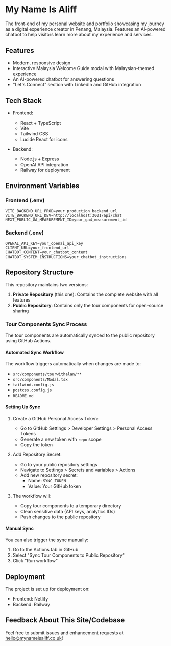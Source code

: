 # My Name Is Aliff

The front-end of my personal website and portfolio showcasing my journey as a digital experience creator in Penang, Malaysia. Features an AI-powered chatbot to help visitors learn more about my experience and services.

## Features

- Modern, responsive design
- Interactive Malaysia Welcome Guide modal with Malaysian-themed experience
- An AI-powered chatbot for answering questions
- "Let's Connect" section with LinkedIn and GitHub integration

## Tech Stack

- Frontend:
  - React + TypeScript
  - Vite
  - Tailwind CSS
  - Lucide React for icons

- Backend:
  - Node.js + Express
  - OpenAI API integration
  - Railway for deployment

## Environment Variables

### Frontend (.env)
```
VITE_BACKEND_URL_PROD=your_production_backend_url
VITE_BACKEND_URL_DEV=http://localhost:3001/api/chat
NEXT_PUBLIC_GA_MEASUREMENT_ID=your_ga4_measurement_id
```

### Backend (.env)
```
OPENAI_API_KEY=your_openai_api_key
CLIENT_URL=your_frontend_url
CHATBOT_CONTENT=your_chatbot_content
CHATBOT_SYSTEM_INSTRUCTIONS=your_chatbot_instructions
```

## Repository Structure

This repository maintains two versions:
1. **Private Repository** (this one): Contains the complete website with all features
2. **Public Repository**: Contains only the tour components for open-source sharing

### Tour Components Sync Process

The tour components are automatically synced to the public repository using GitHub Actions.

#### Automated Sync Workflow

The workflow triggers automatically when changes are made to:
- `src/components/tourwithalan/**`
- `src/components/Modal.tsx`
- `tailwind.config.js`
- `postcss.config.js`
- `README.md`

#### Setting Up Sync

1. Create a GitHub Personal Access Token:
   - Go to GitHub Settings > Developer Settings > Personal Access Tokens
   - Generate a new token with `repo` scope
   - Copy the token

2. Add Repository Secret:
   - Go to your public repository settings
   - Navigate to Settings > Secrets and variables > Actions
   - Add new repository secret:
     - Name: `SYNC_TOKEN`
     - Value: Your GitHub token

3. The workflow will:
   - Copy tour components to a temporary directory
   - Clean sensitive data (API keys, analytics IDs)
   - Push changes to the public repository

#### Manual Sync

You can also trigger the sync manually:
1. Go to the Actions tab in GitHub
2. Select "Sync Tour Components to Public Repository"
3. Click "Run workflow"

## Deployment

The project is set up for deployment on:
- Frontend: Netlify
- Backend: Railway

## Feedback About This Site/Codebase

Feel free to submit issues and enhancement requests at hello@mynameisaliff.co.uk!
